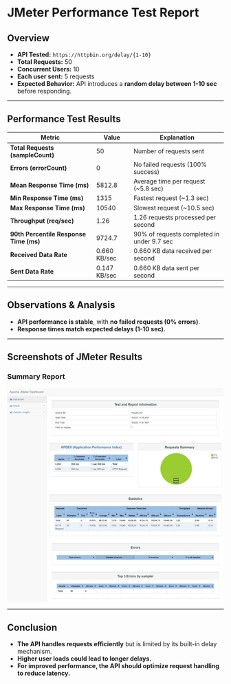 # JMeter Performance Test Report

## Overview
- **API Tested:** `https://httpbin.org/delay/{1-10}`
- **Total Requests:** 50
- **Concurrent Users:** 10
- **Each user sent:** 5 requests
- **Expected Behavior:** API introduces a **random delay between 1-10 sec** before responding.

---

## Performance Test Results
| Metric                                 | Value      | Explanation                                |
|----------------------------------------|------------|--------------------------------------------|
| **Total Requests (sampleCount)**       | 50         | Number of requests sent                    |
| **Errors (errorCount)**                | 0          | No failed requests (100% success)          |
| **Mean Response Time (ms)**            | 5812.8     | Average time per request (~5.8 sec)        |
| **Min Response Time (ms)**             | 1315       | Fastest request (~1.3 sec)                 |
| **Max Response Time (ms)**             | 10540      | Slowest request (~10.5 sec)                |
| **Throughput (req/sec)**               | 1.26       | 1.26 requests processed per second         |
| **90th Percentile Response Time (ms)** | 9724.7     | 90% of requests completed in under 9.7 sec |
| **Received Data Rate**                 | 0.660 KB/sec | 0.660 KB data received per second          |
| **Sent Data Rate**                     | 0.147 KB/sec | 0.660 KB data sent per second              |


---

## Observations & Analysis
- **API performance is stable**, with **no failed requests (0% errors)**.
- **Response times match expected delays (1-10 sec).**

---

## Screenshots of JMeter Results
### Summary Report
![img.png](../images/img.png)

---
## Conclusion
- **The API handles requests efficiently** but is limited by its built-in delay mechanism.  
- **Higher user loads could lead to longer delays.**  
- **For improved performance, the API should optimize request handling to reduce latency.**  

